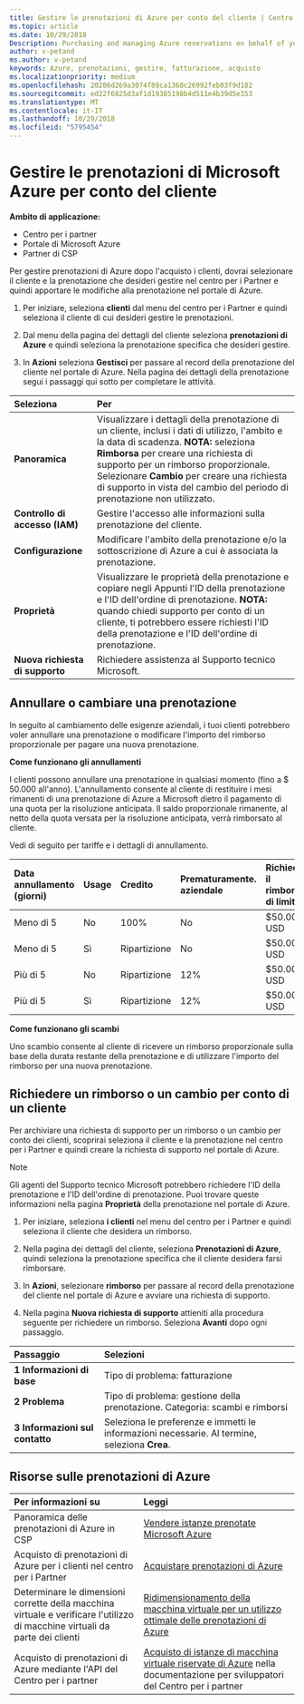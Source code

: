 ```yaml
---
title: Gestire le prenotazioni di Azure per conto del cliente | Centro per i partner
ms.topic: article
ms.date: 10/29/2018
Description: Purchasing and managing Azure reservations on behalf of your customers.
author: v-petand
ms.author: v-petand
keywords: Azure, prenotazioni, gestire, fatturazione, acquisto
ms.localizationpriority: medium
ms.openlocfilehash: 20286d269a3074f89ca1368c26992feb03f9d182
ms.sourcegitcommit: ed22f6825d3af1d19385198b4d511e4b39d5e353
ms.translationtype: MT
ms.contentlocale: it-IT
ms.lasthandoff: 10/29/2018
ms.locfileid: "5795454"
---
```

# <a name="manage-microsoft-azure-reservations-on-behalf-of-your-customers"></a>Gestire le prenotazioni di Microsoft Azure per conto del cliente

**Ambito di applicazione:**

-  Centro per i partner
-  Portale di Microsoft Azure
-  Partner di CSP

Per gestire prenotazioni di Azure dopo l'acquisto i clienti, dovrai selezionare il cliente e la prenotazione che desideri gestire nel centro per i Partner e quindi apportare le modifiche alla prenotazione nel portale di Azure. 

1. Per iniziare, seleziona **clienti** dal menu del centro per i Partner e quindi seleziona il cliente di cui desideri gestire le prenotazioni. 

2. Dal menu della pagina dei dettagli del cliente seleziona **prenotazioni di Azure** e quindi seleziona la prenotazione specifica che desideri gestire.  

3. In **Azioni** seleziona **Gestisci** per passare al record della prenotazione del cliente nel portale di Azure. Nella pagina dei dettagli della prenotazione segui i passaggi qui sotto per completare le attività.  

| **Seleziona**   | **Per**    |
|:-----------------------------|:-----------------|
| **Panoramica**   | Visualizzare i dettagli della prenotazione di un cliente, inclusi i dati di utilizzo, l'ambito e la data di scadenza. **NOTA:** seleziona **Rimborsa** per creare una richiesta di supporto per un rimborso proporzionale. Selezionare **Cambio** per creare una richiesta di supporto in vista del cambio del periodo di prenotazione non utilizzato.  
| **Controllo di accesso (IAM)**   | Gestire l'accesso alle informazioni sulla prenotazione del cliente.|
| **Configurazione**   | Modificare l'ambito della prenotazione e/o la sottoscrizione di Azure a cui è associata la prenotazione.    |
| **Proprietà**   | Visualizzare le proprietà della prenotazione e copiare negli Appunti l'ID della prenotazione e l'ID dell'ordine di prenotazione. **NOTA:** quando chiedi supporto per conto di un cliente, ti potrebbero essere richiesti l'ID della prenotazione e l'ID dell'ordine di prenotazione.    |
| **Nuova richiesta di supporto**    | Richiedere assistenza al Supporto tecnico Microsoft.   |
 
## <a name="cancel-or-exchange-a-reservation"></a>Annullare o cambiare una prenotazione 
In seguito al cambiamento delle esigenze aziendali, i tuoi clienti potrebbero voler annullare una prenotazione o modificare l'importo del rimborso proporzionale per pagare una nuova prenotazione. 

**Come funzionano gli annullamenti**

I clienti possono annullare una prenotazione in qualsiasi momento (fino a $ 50.000 all'anno). L'annullamento consente al cliente di restituire i mesi rimanenti di una prenotazione di Azure a Microsoft dietro il pagamento di una quota per la risoluzione anticipata. Il saldo proporzionale rimanente, al netto della quota versata per la risoluzione anticipata, verrà rimborsato al cliente. 

Vedi di seguito per tariffe e i dettagli di annullamento.

|**Data annullamento**<br> (giorni)   |**Usage**    |**Credito**  |**Prematuramente.**<br> aziendale    |**Richiedere il rimborso di limite** | 
|:----------------------------------|:------------|:-----------|:--------------------------------|:--------------|
|Meno di 5                       | No          | 100%       | No                              | $50.000 USD   |
|Meno di 5                       | Sì         | Ripartizione  | No                              | $50.000 USD   |
|Più di 5                        | No          | Ripartizione  | 12%                             | $50.000 USD   |
|Più di 5                        | Sì         | Ripartizione  | 12%                             | $50.000 USD   |


**Come funzionano gli scambi** 

Uno scambio consente al cliente di ricevere un rimborso proporzionale sulla base della durata restante della prenotazione e di utilizzare l'importo del rimborso per una nuova prenotazione.   

## <a name="request-a-refund-or-exchange-on-behalf-of-a-customer"></a>Richiedere un rimborso o un cambio per conto di un cliente 

Per archiviare una richiesta di supporto per un rimborso o un cambio per conto dei clienti, scoprirai seleziona il cliente e la prenotazione nel centro per i Partner e quindi creare la richiesta di supporto nel portale di Azure. 

>[!NOTE]
>Gli agenti del Supporto tecnico Microsoft potrebbero richiedere l'ID della prenotazione e l'ID dell'ordine di prenotazione. Puoi trovare queste informazioni nella pagina **Proprietà** della prenotazione nel portale di Azure. 

1. Per iniziare, seleziona **i clienti** nel menu del centro per i Partner e quindi seleziona il cliente che desidera un rimborso. 

2. Nella pagina dei dettagli del cliente, seleziona **Prenotazioni di Azure**, quindi seleziona la prenotazione specifica che il cliente desidera farsi rimborsare.  

3. In **Azioni**, selezionare **rimborso** per passare al record della prenotazione del cliente nel portale di Azure e avviare una richiesta di supporto.  

4. Nella pagina **Nuova richiesta di supporto** attieniti alla procedura seguente per richiedere un rimborso. Seleziona **Avanti** dopo ogni passaggio. 

|**Passaggio**   |**Selezioni**    |
|:-----------------------------|:-----------------|
|**1 Informazioni di base**   |Tipo di problema: fatturazione  |
|**2 Problema**   |Tipo di problema: gestione della prenotazione. Categoria: scambi e rimborsi |
|**3 Informazioni sul contatto**   |Seleziona le preferenze e immetti le informazioni necessarie. Al termine, seleziona **Crea**.   |

## <a name="azure-reservations-resources"></a>Risorse sulle prenotazioni di Azure
|**Per informazioni su**   |**Leggi**    |
|:-----------------------------|:-----------------|
|Panoramica delle prenotazioni di Azure in CSP  | [Vendere istanze prenotate Microsoft Azure](azure-reservations.md) |
|Acquisto di prenotazioni di Azure per i clienti nel centro per i Partner   |[Acquistare prenotazioni di Azure](azure-reservations-buying.md) |
|Determinare le dimensioni corrette della macchina virtuale e verificare l'utilizzo di macchine virtuali da parte dei clienti   |[Ridimensionamento della macchina virtuale per un utilizzo ottimale delle prenotazioni di Azure](azure-usage.md)   |
|Acquisto di prenotazioni di Azure mediante l'API del Centro per i partner | [Acquisto di istanze di macchina virtuale riservate di Azure](https://docs.microsoft.com/partner-center/develop/purchase-azure-reservations) nella documentazione per sviluppatori del Centro per i partner

